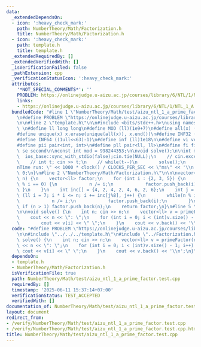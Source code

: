 ```yaml
---
data:
  _extendedDependsOn:
  - icon: ':heavy_check_mark:'
    path: NumberTheory/Math/Factorization.h
    title: NumberTheory/Math/Factorization.h
  - icon: ':heavy_check_mark:'
    path: template.h
    title: template.h
  _extendedRequiredBy: []
  _extendedVerifiedWith: []
  _isVerificationFailed: false
  _pathExtension: cpp
  _verificationStatusIcon: ':heavy_check_mark:'
  attributes:
    '*NOT_SPECIAL_COMMENTS*': ''
    PROBLEM: https://onlinejudge.u-aizu.ac.jp/courses/library/6/NTL/1/NTL_1_A
    links:
    - https://onlinejudge.u-aizu.ac.jp/courses/library/6/NTL/1/NTL_1_A
  bundledCode: "#line 1 \"NumberTheory/Math/test/aizu_ntl_1_a_prime_factor.test.cpp\"\
    \n#define PROBLEM \"https://onlinejudge.u-aizu.ac.jp/courses/library/6/NTL/1/NTL_1_A\"\
    \n\n#line 2 \"template.h\"\n\n#include <bits/stdc++.h>\nusing namespace std;\n\
    \ \n#define ll long long\n#define MOD (ll)(1e9+7)\n#define all(x) (x).begin(),(x).end()\n\
    #define unique(x) x.erase(unique(all(x)), x.end())\n#define INF32 ((1ull<<31)-1)\n\
    #define INF64 ((1ull<<63)-1)\n#define inf (ll)1e18\n\n#define vi vector<int>\n\
    #define pii pair<int, int>\n#define pll pair<ll, ll>\n#define fi first\n#define\
    \ se second\n\nconst int mod = 998244353;\n\nvoid solve();\n\nint main(){\n  \
    \  ios_base::sync_with_stdio(false);cin.tie(NULL);\n    // cin.exceptions(cin.failbit);\n\
    \    // int t; cin >> t;\n    // while(t--)\n        solve();\n    cerr << \"\\\
    nTime run: \" << 1000 * clock() / CLOCKS_PER_SEC << \"ms\" << '\\n';\n    return\
    \ 0;\n}\n#line 2 \"NumberTheory/Math/Factorization.h\"\n\n\nvector<ll> primeFactor(ll\
    \ n) {\n    vector<ll> factor;\n    for (int i : {2, 3, 5}) {\n        while (n\
    \ % i == 0) {\n            n /= i;\n            factor.push_back(i);\n       \
    \ }\n    }\n    int inc[] = {4, 2, 4, 2, 4, 6, 2, 6};\n    int j = 0;\n    for\
    \ (ll i = 7; i * i <= n; i += inc[j%8], j++) {\n        while(n % i == 0) {\n\
    \            n /= i;\n            factor.push_back(i);\n        }\n    }\n   \
    \ if (n > 1) factor.push_back(n);\n    return factor;\n}\n#line 5 \"NumberTheory/Math/test/aizu_ntl_1_a_prime_factor.test.cpp\"\
    \n\nvoid solve() {\n    int n; cin >> n;\n    vector<ll> v = primeFactor(n);\n\
    \    cout << n << \": \";\n    for (int i = 0; i < (int)v.size() - 1; i++) {\n\
    \        cout << v[i] << \" \";\n    }\n    cout << v.back() << '\\n';\n}\n"
  code: "#define PROBLEM \"https://onlinejudge.u-aizu.ac.jp/courses/library/6/NTL/1/NTL_1_A\"\
    \n\n#include \"../../../template.h\"\n#include \"../Factorization.h\"\n\nvoid\
    \ solve() {\n    int n; cin >> n;\n    vector<ll> v = primeFactor(n);\n    cout\
    \ << n << \": \";\n    for (int i = 0; i < (int)v.size() - 1; i++) {\n       \
    \ cout << v[i] << \" \";\n    }\n    cout << v.back() << '\\n';\n}"
  dependsOn:
  - template.h
  - NumberTheory/Math/Factorization.h
  isVerificationFile: true
  path: NumberTheory/Math/test/aizu_ntl_1_a_prime_factor.test.cpp
  requiredBy: []
  timestamp: '2025-06-11 15:37:14+07:00'
  verificationStatus: TEST_ACCEPTED
  verifiedWith: []
documentation_of: NumberTheory/Math/test/aizu_ntl_1_a_prime_factor.test.cpp
layout: document
redirect_from:
- /verify/NumberTheory/Math/test/aizu_ntl_1_a_prime_factor.test.cpp
- /verify/NumberTheory/Math/test/aizu_ntl_1_a_prime_factor.test.cpp.html
title: NumberTheory/Math/test/aizu_ntl_1_a_prime_factor.test.cpp
---
```

